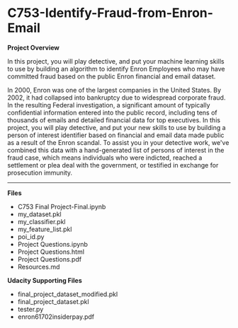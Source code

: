 # C753-Identify-Fraud-from-Enron-Email


**Project Overview**  

In this project, you will play detective, and put your machine learning skills to use by building an algorithm to identify Enron Employees who may have committed fraud based on the public Enron financial and email dataset.  

In 2000, Enron was one of the largest companies in the United States. By 2002, it had collapsed into bankruptcy due to widespread corporate fraud. In the resulting Federal investigation, a significant amount of typically confidential information entered into the public record, including tens of thousands of emails and detailed financial data for top executives. In this project, you will play detective, and put your new skills to use by building a person of interest identifier based on financial and email data made public as a result of the Enron scandal. To assist you in your detective work, we've combined this data with a hand-generated list of persons of interest in the fraud case, which means individuals who were indicted, reached a settlement or plea deal with the government, or testified in exchange for prosecution immunity.  

***************************************

**Files**

* C753 Final Project-Final.ipynb  
* my_dataset.pkl  
* my_classifier.pkl  
* my_feature_list.pkl  
* poi_id.py
* Project Questions.ipynb  
* Project Questions.html  
* Project Questions.pdf
* Resources.md  

  
  
**Udacity Supporting Files**

* final_project_dataset_modified.pkl  
* final_project_dataset.pkl   
* tester.py   
* enron61702insiderpay.pdf  


